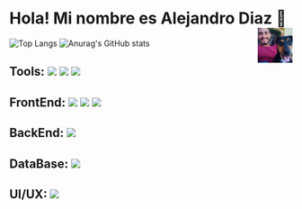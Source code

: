 # Hola! Mi nombre es Alejandro Diaz 👋 <img align="right" heigth="62" width="62" src="https://github.com/Dev-Alejo/Dev-Alejo/blob/main/mailo.jpeg" />

![Top Langs](https://github-readme-stats.vercel.app/api/top-langs/?username=Dev-Alejo&show_icons=true&theme=codeSTACKr)
![Anurag's GitHub stats](https://github-readme-stats.vercel.app/api?username=Dev-Alejo&show_icons=true&theme=codeSTACKr)

## Tools: <img heigth="20" width="30" src="https://cdn.jsdelivr.net/gh/devicons/devicon/icons/git/git-original.svg" /> <img heigth="20" width="30" src="https://cdn.jsdelivr.net/gh/devicons/devicon/icons/github/github-original.svg" /> <img heigth="20" width="30" src="https://cdn.jsdelivr.net/gh/devicons/devicon/icons/vscode/vscode-original.svg" />

## FrontEnd: <img heigth="20" width="30" src="https://cdn.jsdelivr.net/gh/devicons/devicon/icons/html5/html5-original.svg" /> <img heigth="20" width="30" src="https://cdn.jsdelivr.net/gh/devicons/devicon/icons/css3/css3-original.svg" /> <img heigth="20" width="30" src="https://cdn.jsdelivr.net/gh/devicons/devicon/icons/javascript/javascript-original.svg" />

## BackEnd: <img heigth="20" width="30" src="https://cdn.jsdelivr.net/gh/devicons/devicon/icons/php/php-original.svg" />

## DataBase: <img heigth="20" width="30" src="https://cdn.jsdelivr.net/gh/devicons/devicon/icons/mysql/mysql-original-wordmark.svg" />

## UI/UX: <img heigth="20" width="30" src="https://cdn.jsdelivr.net/gh/devicons/devicon/icons/figma/figma-original.svg" />
